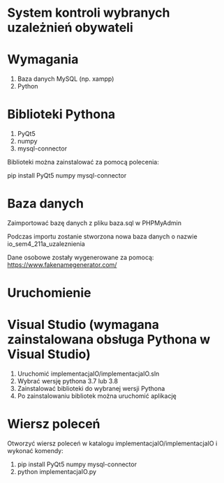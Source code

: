 # System kontroli wybranych uzależnień obywateli

# Wymagania
1. Baza danych MySQL (np. xampp)
2. Python

# Biblioteki Pythona
1. PyQt5
2. numpy
3. mysql-connector

Biblioteki można zainstalować za pomocą polecenia:

pip install PyQt5 numpy mysql-connector

# Baza danych
Zaimportować bazę danych z pliku baza.sql w PHPMyAdmin

Podczas importu zostanie stworzona nowa baza danych o nazwie io_sem4_211a_uzaleznienia

Dane osobowe zostały wygenerowane za pomocą: https://www.fakenamegenerator.com/

# Uruchomienie
# Visual Studio (wymagana zainstalowana obsługa Pythona w Visual Studio)
1. Uruchomić implementacjaIO/implementacjaIO.sln
2. Wybrać wersję pythona 3.7 lub 3.8
3. Zainstalować biblioteki do wybranej wersji Pythona
4. Po zainstalowaniu bibliotek można uruchomić aplikację
# Wiersz poleceń
Otworzyć wiersz poleceń w katalogu implementacjaIO/implementacjaIO i wykonać komendy:
1. pip install PyQt5 numpy mysql-connector
2. python implementacjaIO.py
